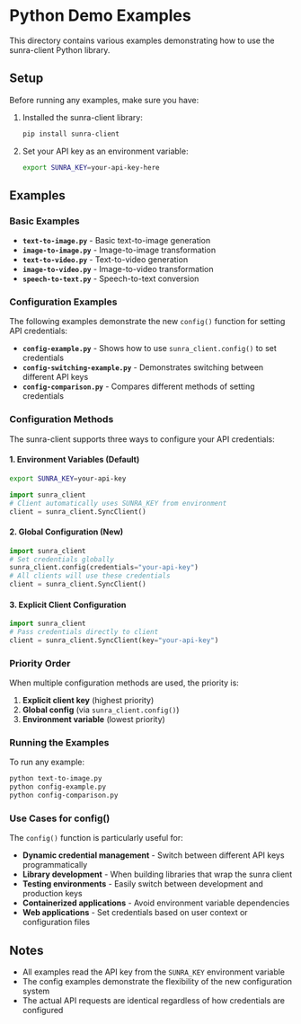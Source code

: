 # Python Demo Examples

This directory contains various examples demonstrating how to use the sunra-client Python library.

## Setup

Before running any examples, make sure you have:

1. Installed the sunra-client library:
   ```bash
   pip install sunra-client
   ```

2. Set your API key as an environment variable:
   ```bash
   export SUNRA_KEY=your-api-key-here
   ```

## Examples

### Basic Examples

- **`text-to-image.py`** - Basic text-to-image generation
- **`image-to-image.py`** - Image-to-image transformation
- **`text-to-video.py`** - Text-to-video generation
- **`image-to-video.py`** - Image-to-video transformation
- **`speech-to-text.py`** - Speech-to-text conversion

### Configuration Examples

The following examples demonstrate the new `config()` function for setting API credentials:

- **`config-example.py`** - Shows how to use `sunra_client.config()` to set credentials
- **`config-switching-example.py`** - Demonstrates switching between different API keys
- **`config-comparison.py`** - Compares different methods of setting credentials

### Configuration Methods

The sunra-client supports three ways to configure your API credentials:

#### 1. Environment Variables (Default)
```bash
export SUNRA_KEY=your-api-key
```
```python
import sunra_client
# Client automatically uses SUNRA_KEY from environment
client = sunra_client.SyncClient()
```

#### 2. Global Configuration (New)
```python
import sunra_client
# Set credentials globally
sunra_client.config(credentials="your-api-key")
# All clients will use these credentials
client = sunra_client.SyncClient()
```

#### 3. Explicit Client Configuration
```python
import sunra_client
# Pass credentials directly to client
client = sunra_client.SyncClient(key="your-api-key")
```

### Priority Order

When multiple configuration methods are used, the priority is:
1. **Explicit client key** (highest priority)
2. **Global config** (via `sunra_client.config()`)
3. **Environment variable** (lowest priority)

### Running the Examples

To run any example:

```bash
python text-to-image.py
python config-example.py
python config-comparison.py
```

### Use Cases for config()

The `config()` function is particularly useful for:

- **Dynamic credential management** - Switch between different API keys programmatically
- **Library development** - When building libraries that wrap the sunra client
- **Testing environments** - Easily switch between development and production keys
- **Containerized applications** - Avoid environment variable dependencies
- **Web applications** - Set credentials based on user context or configuration files

## Notes

- All examples read the API key from the `SUNRA_KEY` environment variable
- The config examples demonstrate the flexibility of the new configuration system
- The actual API requests are identical regardless of how credentials are configured 
